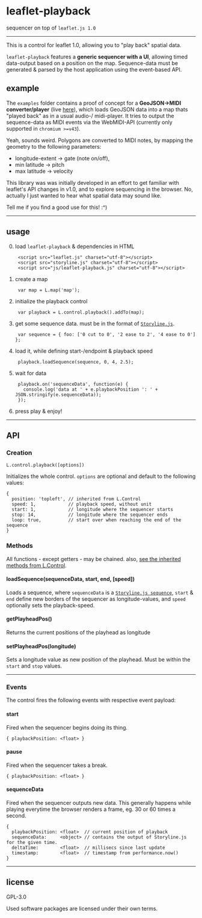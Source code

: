 # leaflet-playback
sequencer on top of `leaflet.js 1.0`

---

This is a control for leaflet 1.0, allowing you to "play back" spatial data.

`leaflet-playback` features a **generic sequencer with a UI**, allowing timed data-output based on a position on the map.
Sequence-data must be generated & parsed by the host application using the event-based API.

## example
The `examples` folder contains a proof of concept for a **GeoJSON->MIDI converter/player** (live [here](http://noerw.github.io/leaflet-playback/examples/index.html)),
which loads GeoJSON data into a map thats "played back" as in a usual audio-/ midi-player.
It tries to output the sequence-data as MIDI events via the WebMIDI-API (currently only supported in `chromium >=v43`).

Yeah, sounds weird. Polygons are converted to MIDI notes, by mapping the geometry to the following parameters:

* longitude-extent  -> gate (note on/off),
* min latitude -> pitch
* max latitude -> velocity

This library was was initially developed in an effort to get familiar with leaflet's API changes in v1.0, and to explore sequencing in the browser.
No, actually I just wanted to hear what spatial data may sound like.

Tell me if you find a good use for this! :^)

---

## usage
0. load `leaflet-playback` & dependencies in HTML

        <script src="leaflet.js" charset="utf-8"></script>
        <script src="storyline.js" charset="utf-8"></script>
        <script src="js/leaflet-playback.js" charset="utf-8"></script>

1. create a map

        var map = L.map('map');

2. initialize the playback control

        var playback = L.control.playback().addTo(map);

3. get some sequence data. must be in the format of [`Storyline.js`](https://github.com/spite/Storyline.js#using-storylinejs).

        var sequence = { foo: ['0 cut to 0', '2 ease to 2', '4 ease to 0'] };

4. load it, while defining start-/endpoint & playback speed

        playback.loadSequence(sequence, 0, 4, 2.5);

5. wait for data

        playback.on('sequenceData', function(e) {
          console.log('data at ' + e.playbackPosition ': ' + JSON.stringify(e.sequenceData));
        });

6. press play & enjoy!

---

## API

### Creation

    L.control.playback([options])

Initializes the whole control. `options` are optional and default to the following values:

    {
      position: 'topleft', // inherited from L.Control
      speed: 1,            // playback speed, without unit
      start: 1,            // longitude where the sequencer starts
      stop: 14,            // longitude where the sequencer ends
      loop: true,          // start over when reaching the end of the sequence
    }

### Methods
All functions - except getters - may be chained.
also, [see the inherited methods from L.Control](http://leafletjs.com/reference-1.0.0.html#control).

#### loadSequence(sequenceData, start, end, [speed])
Loads a sequence, where
`sequenceData` is a [`Storyline.js sequence`](https://github.com/spite/Storyline.js#using-storylinejs),
`start` & `end` define new borders of the sequencer as longitude-values, and
`speed` optionally sets the playback-speed.

#### getPlayheadPos()
Returns the current positions of the playhead as longitude

#### setPlayheadPos(longitude)
Sets a longitude value as new position of the playhead. Must be within the `start` and `stop` values.

---

### Events
The control fires the following events with respective event payload:

#### start
Fired when the sequencer begins doing its thing.

    { playbackPosition: <float> }

#### pause
Fired when the sequencer takes a break.

    { playbackPosition: <float> }

#### sequenceData
Fired when the sequencer outputs new data.
This generally happens while playing everytime the browser renders a frame, eg. 30 or 60 times a second.

    {
      playbackPosition: <float>  // current position of playback
      sequenceData:     <object> // contains the output of Storyline.js for the given time.
      deltaTime:        <float>  // millisecs since last update
      timestamp:        <float>  // timestamp from performance.now()
    }

---

## license
GPL-3.0

Used software packages are licensed under their own terms.
